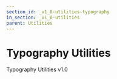 ```yaml
---
section_id: _v1_0-utilities-typography
in_section: _v1_0-utilities
parent: Utilities
---
```


# Typography Utilities

Typography Utilities v1.0
